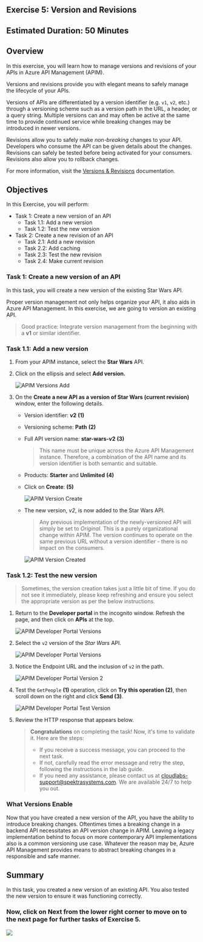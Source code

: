 ## Exercise 5: Version and Revisions

## Estimated Duration: 50 Minutes

## Overview

In this exercise, you will learn how to manage versions and revisions of your APIs in Azure API Management (APIM).

Versions and revisions provide you with elegant means to safely manage the lifecycle of your APIs. 

Versions of APIs are differentiated by a version identifier (e.g. `v1`, `v2`, etc.) through a versioning scheme such as a version path in the URL, a header, or a query string. Multiple versions can and may often be active at the same time to provide continued service while breaking changes may be introduced in newer versions.

Revisions allow you to safely make _non-breaking_ changes to your API. Developers who consume the API can be given details about the changes. Revisions can safely be tested before being activated for your consumers. Revisions also allow you to rollback changes. 

For more information, visit the [Versions & Revisions](https://azure.microsoft.com/en-us/blog/versions-revisions) documentation.

## Objectives

In this Exercise, you will perform:

- Task 1: Create a new version of an API
   - Task 1.1: Add a new version
   - Task 1.2: Test the new version
- Task 2: Create a new revision of an API
    - Task 2.1: Add a new revision
    - Task 2.2: Add caching
    - Task 2.3: Test the new revision
    - Task 2.4: Make current revision

### Task 1: Create a new version of an API

In this task, you will create a new version of the existing Star Wars API.

Proper version management not only helps organize your API, it also aids in Azure API Management. In this exercise, we are going to version an existing API.

> Good practice: Integrate version management from the beginning with a **v1** or similar identifier. 

### Task 1.1: Add a new version

1. From your APIM instance, select the **Star Wars** API.

1. Click on the ellipsis and select **Add version.**

      ![APIM Versions Add](media/E5T1.1S2-0209.png)
  
1. On the **Create a new API as a version of Star Wars (current revision)** window, enter the following details.

    - Version identifier: **v2** **(1)** 
    - Versioning scheme: **Path** **(2)** 
    - Full API version name: **star-wars-v2** **(3)** 
      > This name must be unique across the Azure API Management instance. Therefore, a combination of the API name and its version identifier is both semantic and suitable.
    - Products: **Starter** and **Unlimited** **(4)** 
    -  Click on **Create**: **(5)** 

        ![APIM Version Create](media/E5T1.1S3-0209.png)

      - The new version, _v2_, is now added to the Star Wars API. 
        > Any previous implementation of the newly-versioned API will simply be set to _Original_. This is a purely organizational change within APIM. The  version continues to operate on the same previous URL without a version identifier - there is no impact on the consumers.

          ![APIM Version Created](media/03.png)

### Task 1.2: Test the new version

> Sometimes, the version creation takes just a little bit of time. If you do not see it immediately, please keep refreshing and ensure you select the appropriate version as per the below instructions.

1. Return to the **Developer portal** in the incognito window. Refresh the page, and then click on **APIs** at the top.

      ![APIM Developer Portal Versions](media/04a.png)

1. Select the `v2` version of the *Star Wars* API.

      ![APIM Developer Portal Versions](media/E5T1.2S2-0209.png)

1. Notice the Endpoint URL and the inclusion of `v2` in the path.

      ![APIM Developer Portal Version 2](media/E5T1.2S3-0209.png)

1. Test the `GetPeople` **(1)** operation, click on **Try this operation (2)**, then scroll down on the right and click **Send (3)**.

      ![APIM Developer Portal Test Version](media/E5T1.2S4-0209.png)

1. Review the HTTP response that appears below. 

   > **Congratulations** on completing the task! Now, it's time to validate it. Here are the steps:
   > - If you receive a success message, you can proceed to the next task.
   > - If not, carefully read the error message and retry the step, following the instructions in the lab guide. 
   > - If you need any assistance, please contact us at cloudlabs-support@spektrasystems.com. We are available 24/7 to help you out.

      <validation step="150dd1c5-427a-46c3-88b6-6c18bc0ed5a3" />

### What Versions Enable

Now that you have created a new version of the API, you have the ability to introduce breaking changes. Oftentimes times a breaking change in a backend API necessitates an API version change in APIM. Leaving a legacy implementation behind to focus on more contemporary API implementations also is a common versioning use case. Whatever the reason may be, Azure API Management provides means to abstract breaking changes in a responsible and safe manner.  

## Summary

In this task, you created a new version of an existing API. You also tested the new version to ensure it was functioning correctly.

### Now, click on Next from the lower right corner to move on to the next page for further tasks of Exercise 5.

  ![](../gs/media/api-07.png)

